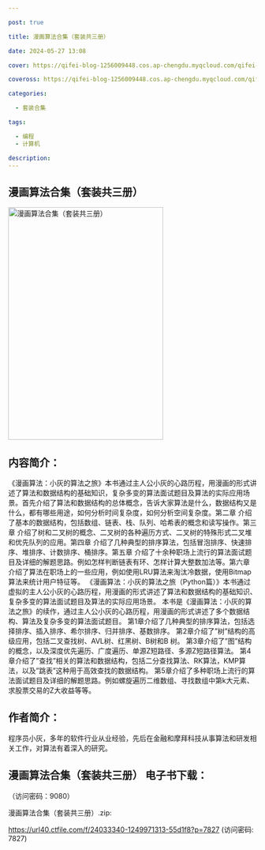 ```yaml
---

post: true

title: 漫画算法合集（套装共三册）

date: 2024-05-27 13:08

cover: https://qifei-blog-1256009448.cos.ap-chengdu.myqcloud.com/qifei-blog/65f7a1b29f345e8d03b49ef7.jpg

coveross: https://qifei-blog-1256009448.cos.ap-chengdu.myqcloud.com/qifei-blog/65f7a1b29f345e8d03b49ef7.jpg

categories:

  - 套装合集

tags:

  - 编程
  - 计算机

description:
---
```


## 漫画算法合集（套装共三册）
<img alt="漫画算法合集（套装共三册） " class="aligncenter loaded" data-was-processed="true" decoding="async" fetchpriority="high" height="471" src="https://qifei-blog-1256009448.cos.ap-chengdu.myqcloud.com/qifei-blog/65f7a1b29f345e8d03b49ef7.jpg " style="cursor: zoom-in;" width="314"/>

## 内容简介：

《漫画算法：小灰的算法之旅》本书通过主人公小灰的心路历程，用漫画的形式讲述了算法和数据结构的基础知识，复杂多变的算法面试题目及算法的实际应用场景。首先介绍了算法和数据结构的总体概念，告诉大家算法是什么，数据结构又是什么，都有哪些用途，如何分析时间复杂度，如何分析空间复杂度。第二章 介绍了基本的数据结构，包括数组、链表、栈、队列、哈希表的概念和读写操作。第三章 介绍了树和二叉树的概念、二叉树的各种遍历方式、二叉树的特殊形式二叉堆和优先队列的应用。第四章 介绍了几种典型的排序算法，包括冒泡排序、快速排序、堆排序、计数排序、桶排序。第五章 介绍了十余种职场上流行的算法面试题目及详细的解题思路。例如怎样判断链表有环、怎样计算大整数加法等。第六章 介绍了算法在职场上的一些应用，例如使用LRU算法来淘汰冷数据，使用Bitmap算法来统计用户特征等。 《漫画算法：小灰的算法之旅（Python篇）》本书通过虚拟的主人公小灰的心路历程，用漫画的形式讲述了算法和数据结构的基础知识、复杂多变的算法面试题目及算法的实际应用场景。 本书是《漫画算法：小灰的算法之旅》的续作，通过主人公小灰的心路历程，用漫画的形式讲述了多个数据结构、算法及复杂多变的算法面试题目。 第1章介绍了几种典型的排序算法，包括选择排序、插入排序、希尔排序、归并排序、基数排序。 第2章介绍了”树”结构的高级应用，包括二叉查找树、AVL树、红黑树、B树和B 树。 第3章介绍了”图”结构的概念，以及深度优先遍历、广度遍历、单源Z短路径、多源Z短路径算法。 第4章介绍了”查找”相关的算法和数据结构，包括二分查找算法、RK算法，KMP算法，以及”跳表”这种用于高效查找的数据结构。 第5章介绍了多种职场上流行的算法面试题目及详细的解题思路。例如螺旋遍历二维数组、寻找数组中第k大元素、求股票交易的Z大收益等等。

## 作者简介：

程序员小灰，多年的软件行业从业经验，先后在金融和摩拜科技从事算法和研发相关工作，对算法有着深入的研究。

## 漫画算法合集（套装共三册） 电子书下载：

 （访问密码：9080）

漫画算法合集（套装共三册）.zip: 

https://url40.ctfile.com/f/24033340-1249971313-55d1f8?p=7827 (访问密码: 7827)
